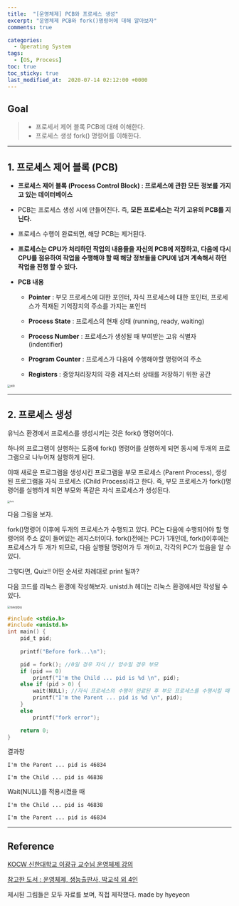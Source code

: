 ```yaml
---
title:  "[운영체제] PCB와 프로세스 생성"
excerpt: "운영체제 PCB와 fork()명령어에 대해 알아보자"
comments: true

categories:
  - Operating System
tags: 
  - [OS, Process]
toc: true
toc_sticky: true
last_modified_at:  2020-07-14 02:12:00 +0000
---
```


## Goal

> - 프로세서 제어 블록 PCB에 대해 이해한다.
> - 프로세스 생성 fork() 명령어를 이해한다.

---

## 1. 프로세스 제어 블록 (PCB)

- **프로세스 제어 블록 (Process Control Block) :  프로세스에 관한 모든 정보를 가지고 있는 데이터베이스**

- PCB는 프로세스 생성 시에 만들어진다. 즉, **모든 프로세스는 각기 고유의 PCB를 지닌다.**
- 프로세스 수행이 완료되면, 해당 PCB는 제거된다. 
- **프로세스는 CPU가 처리하던 작업의 내용들을 자신의 PCB에 저장하고, 다음에 다시 CPU를 점유하여 작업을 수행해야 할 때 해당 정보들을 CPU에 넘겨 계속해서 하던 작업을 진행 할 수 있다.**

- **PCB 내용** 

  - **Pointer** : 부모 프로세스에 대한 포인터, 자식 프로세스에 대한 포인터, 프로세스가 적재된 기억장치의 주소를 가지는 포인터
  - **Process State** : 프로세스의 현재 상태 (running, ready, waiting)

  - **Process Number** : 프로세스가 생성될 때 부여받는 고유 식별자 (indentifier)
  - **Program Counter** : 프로세스가 다음에 수행해야할 명령어의 주소
  - **Registers** : 중앙처리장치의 각종 레지스터 상태를 저장하기 위한 공간

<img src="https://user-images.githubusercontent.com/32683894/87313931-8b6c9180-c55d-11ea-9b37-1304dce4631e.jpg" alt="pcb" style="zoom:40%;" />



---

## 2. 프로세스 생성

유닉스 환경에서 프로세스를 생성시키는 것은 fork() 명령어이다. 

하나의 프로그램이 실행하는 도중에 fork() 명령어를 실행하게 되면 동시에 두개의 프로그램으로 나누어져 실행하게 된다. 

이때 새로운 프로그램을 생성시킨 프로그램을 부모 프로세스 (Parent Process), 생성된 프로그램을 자식 프로세스 (Child Process)라고 한다. 즉, 부모 프로세스가 fork()명령어를 실행하게 되면 부모와 똑같은 자식 프로세스가 생성된다. 

<img src="https://user-images.githubusercontent.com/32683894/87317598-30896900-c562-11ea-9fd3-f3bfd59a9150.jpg" alt="fork" style="zoom:33%;" />

다음 그림을 보자. 

fork()명령어 이후에 두개의 프로세스가 수행되고 있다. PC는 다음에 수행되어야 할 명령어의 주소 값이 들어있는 레지스터이다. fork()전에는 PC가 1개인데, fork()이후에는 프로세스가 두 개가 되므로, 다음 실행될 명령어가 두 개이고, 각각의 PC가 있음을 알 수 있다. 



그렇다면, Quiz!! 어떤 순서로 차례대로 print 될까? 

다음 코드를 리눅스 환경에 작성해보자. unistd.h 헤더는 리눅스 환경에서만 작성될 수 있다. 

<img src="https://user-images.githubusercontent.com/32683894/87331896-b19e2b80-c575-11ea-95c3-f43a59598017.jpg" alt="fork명령어" style="zoom:40%;" />

```c
#include <stdio.h>
#include <unistd.h>
int main() {
	pid_t pid;
    
	printf("Before fork...\n");

	pid = fork(); //0일 경우 자식 // 양수일 경우 부모
	if (pid == 0)
		printf("I'm the Child ... pid is %d \n", pid);
	else if (pid > 0) {
		wait(NULL); //자식 프로세스의 수행이 완료된 후 부모 프로세스를 수행시킬 때 처리. 
		printf("I'm the Parent ... pid is %d \n", pid);
	}
	else
		printf("fork error");

	return 0;
}
```


결과창 

```
I'm the Parent ... pid is 46834

I'm the Child ... pid is 46838
```

Wait(NULL)를 적용시켰을 때 

```
I'm the Child ... pid is 46838

I'm the Parent ... pid is 46834
```



---

## Reference

[KOCW 신한대학교 이광규 교수님 운영체제 강의](http://www.kocw.net/home/cview.do?cid=43cf05472bb2761a&ar=link_nvrc)

[참고한 도서 :  운영체제, 생능출판사, 박교석 외 4인](https://book.naver.com/bookdb/book_detail.nhn?bid=7294946)

제시된 그림들은 모두 자료를 보며, 직접 제작했다. made by hyeyeon